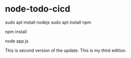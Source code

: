 # node-todo-cicd

sudo apt install nodejs
sudo apt install npm


npm install

node app.js


This is second version of the update.
This is my third edition.
